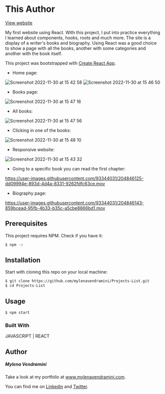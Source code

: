 # This Author

[View website](https://this-author.netlify.app/)

My first website using React. With this project, I put into practice everything I learned about components, hooks, roots and much more. The site is a display of a writer's books and biography. Using React was a good choice to show a page with all the books, another with some categories and another with the book itself.


This project was bootstrapped with [Create React App](https://github.com/facebook/create-react-app).

- Home page:

![Screenshot 2022-11-30 at 15 42 58](https://user-images.githubusercontent.com/93344031/204845912-ddc38ba0-c407-4aab-8899-d707e2c1ec20.png)
![Screenshot 2022-11-30 at 15 46 50](https://user-images.githubusercontent.com/93344031/204845984-a784aea5-4eaa-44b4-99d4-4e5fa803d3e5.png)

- Books page:

![Screenshot 2022-11-30 at 15 47 16](https://user-images.githubusercontent.com/93344031/204845998-e4f3520d-9cf7-42d7-abee-526534c41d83.png)

- All books:

![Screenshot 2022-11-30 at 15 47 56](https://user-images.githubusercontent.com/93344031/204846068-4f0aeeaa-5160-4c2f-9f86-83f6b19b9591.png)

- Clicking in one of the books:

![Screenshot 2022-11-30 at 15 48 10](https://user-images.githubusercontent.com/93344031/204846113-64beeebd-ab53-4ef4-a23b-f35bde0751ad.png)

- Responsive website:

![Screenshot 2022-11-30 at 15 43 32](https://user-images.githubusercontent.com/93344031/204847263-4e31e8d6-609b-468a-a0f7-ffe50442c977.png)

- Going to a specific book you can read the first chapter:

https://user-images.githubusercontent.com/93344031/204846125-dd09994e-893d-4d4a-8331-9262fdfc63ce.mov

- Biography page:

https://user-images.githubusercontent.com/93344031/204846143-859bcead-95fb-4b33-b35c-a5cbe8866bd1.mov


## Prerequisites

This project requires NPM. Check if you have it:

```bash
$ npm -v
```

## Installation

Start with cloning this repo on your local machine:

```bash
$ git clone https://github.com/mylenavendramini/Projects-List.git
$ cd Projects-List
```

## Usage

```bash
$ npm start
```

### Built With

JAVASCRIPT | REACT

## Author

##### Mylena Vendramini

Take a look at my portfolio at www.mylenavendramini.com. 

You can find me on [Linkedin](https://www.linkedin.com/in/mylenavendramini/) and [Twitter](https://twitter.com/mmvendramini). 

